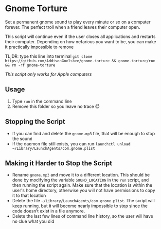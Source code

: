# Gnome Torture

Set a permanent gnome sound to play every minute or so on a computer forever. The perfect troll when a friend leaves their computer open.

This script will continue even if the user closes all applications and restarts their computer. Depending on how nefarious you want to be, you can make it practically impossible to remove

TL;DR: type this line into terminal `git clone https://github.com/AddisonGoolsbee/gnome-torture && gnome-torture/run && rm -rf gnome-torture`

_This script only works for Apple computers_

## Usage

1. Type `run` in the command line
2. Remove this folder so you leave no trace :smiling_imp:

## Stopping the Script

- If you can find and delete the `gnome.mp3` file, that will be enough to stop the sound
- If the daemon file still exists, you can run `launchctl unload ~/Library/LaunchAgents/com.gnome.plist`

## Making it Harder to Stop the Script

- Rename `gnome.mp3` and move it to a different location. This should be done by modifying the variable `SOUND_LOCATION` in the `run` script, and then running the script again. Make sure that the location is within the user's home directory, otherwise you will not have permissions to copy it to that location
- Delete the file `~/Library/LaunchAgents/com.gnome.plist`. The script will keep running, but it will become nearly impossible to stop since the code doesn't exist in a file anymore.
- Delete the last few lines of command line history, so the user will have no clue what you did
